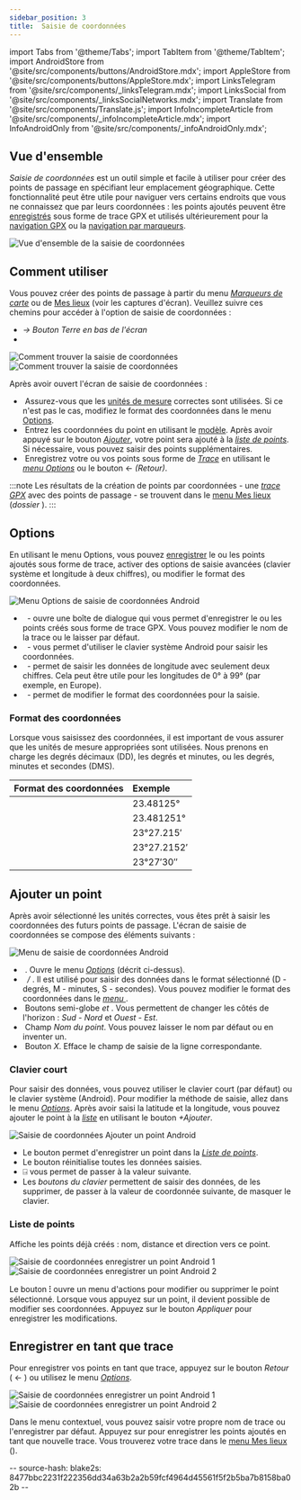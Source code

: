 ```yaml
---
sidebar_position: 3
title:  Saisie de coordonnées
---
```


import Tabs from '@theme/Tabs';
import TabItem from '@theme/TabItem';
import AndroidStore from '@site/src/components/buttons/AndroidStore.mdx';
import AppleStore from '@site/src/components/buttons/AppleStore.mdx';
import LinksTelegram from '@site/src/components/_linksTelegram.mdx';
import LinksSocial from '@site/src/components/_linksSocialNetworks.mdx';
import Translate from '@site/src/components/Translate.js';
import InfoIncompleteArticle from '@site/src/components/_infoIncompleteArticle.mdx';
import InfoAndroidOnly from '@site/src/components/_infoAndroidOnly.mdx';


<InfoAndroidOnly />

## Vue d'ensemble

*Saisie de coordonnées* est un outil simple et facile à utiliser pour créer des points de passage en spécifiant leur emplacement géographique. Cette fonctionnalité peut être utile pour naviguer vers certains endroits que vous ne connaissez que par leurs coordonnées : les points ajoutés peuvent être [enregistrés](#save-as-track) sous forme de trace GPX et utilisés ultérieurement pour la [navigation GPX](../navigation/setup/gpx-navigation.md) ou la [navigation par marqueurs](../navigation/setup/markers-navigation.md#add-gpx).

![Vue d'ensemble de la saisie de coordonnées](@site/static/img/plan-route/coordinates_input/coordinates_input_overview.png)

## Comment utiliser

Vous pouvez créer des points de passage à partir du menu *[Marqueurs de carte](../personal/markers.md#map-markers-menu)* ou de [Mes lieux](../personal/myplaces.md) (voir les captures d'écran). Veuillez suivre ces chemins pour accéder à l'option de saisie de coordonnées :
  - *<Translate android="true" ids="shared_string_menu,shared_string_my_places,shared_string_gpx_tracks"/> → Bouton Terre en bas de l'écran*
  - *<Translate android="true" ids="shared_string_menu,map_markers_item,shared_string_more_without_dots,coordinate_input"/>*

![Comment trouver la saisie de coordonnées](@site/static/img/plan-route/coordinates_input/coordinates_input_how_to_find_1.png) ![Comment trouver la saisie de coordonnées](@site/static/img/plan-route/coordinates_input/coordinates_input_how_to_find_2.png)

Après avoir ouvert l'écran de saisie de coordonnées :

- &nbsp;Assurez-vous que les [unités de mesure](#coordinates-format) correctes sont utilisées. Si ce n'est pas le cas, modifiez le format des coordonnées dans le menu [Options](#options).
- &nbsp;Entrez les coordonnées du point en utilisant le [modèle](#add-a-point). Après avoir appuyé sur le bouton *[Ajouter](#add-a-point)*, votre point sera ajouté à la *[liste de points](#points-list)*. Si nécessaire, vous pouvez saisir des points supplémentaires.
- &nbsp;Enregistrez votre ou vos points sous forme de *[Trace](../personal/tracks/manage-tracks.md)* en utilisant le *[menu Options](#options)* ou le bouton &#8592; *(Retour)*.

:::note
Les résultats de la création de points par coordonnées - une *[trace GPX](../personal/tracks/manage-tracks.md)* avec des points de passage - se trouvent dans le [menu Mes lieux](../personal/myplaces.md) (*dossier <Translate android="true" ids="shared_string_menu,shared_string_my_places,shared_string_gpx_tracks,map_markers_item"/>*).
:::

## Options

En utilisant le menu Options, vous pouvez [enregistrer](#save-as-track) le ou les points ajoutés sous forme de trace, activer des options de saisie avancées (clavier système et longitude à deux chiffres), ou modifier le format des coordonnées.

![Menu Options de saisie de coordonnées Android](@site/static/img/plan-route/coordinates_input/coordinates_input_options.png)

- &nbsp;*<Translate android="true" ids="coord_input_save_as_track"/>* - ouvre une boîte de dialogue qui vous permet d'enregistrer le ou les points créés sous forme de trace GPX. Vous pouvez modifier le nom de la trace ou le laisser par défaut.
- &nbsp;*<Translate android="true" ids="use_system_keyboard"/>* - vous permet d'utiliser le clavier système Android pour saisir les coordonnées.
- &nbsp;*<Translate android="true" ids="use_two_digits_longitude"/>* - permet de saisir les données de longitude avec seulement deux chiffres. Cela peut être utile pour les longitudes de 0° à 99° (par exemple, en Europe).
- &nbsp;*<Translate android="true" ids="coordinates_format"/>* - permet de modifier le format des coordonnées pour la saisie.

### Format des coordonnées

Lorsque vous saisissez des coordonnées, il est important de vous assurer que les unités de mesure appropriées sont utilisées. Nous prenons en charge les degrés décimaux (DD), les degrés et minutes, ou les degrés, minutes et secondes (DMS).

|Format des coordonnées| Exemple |
|:------|:------|
|<Translate android="true" ids="dd_ddddd_format"/> |23.48125°|
|<Translate android="true" ids="dd_dddddd_format"/> | 23.481251°|
|<Translate android="true" ids="dd_mm_mmm_format"/> | 23°27.215′|
|<Translate android="true" ids="dd_mm_mmmm_format"/> | 23°27.2152′|
|<Translate android="true" ids="dd_mm_ss_format"/> | 23°27′30″|

## Ajouter un point

Après avoir sélectionné les unités correctes, vous êtes prêt à saisir les coordonnées des futurs points de passage.
L'écran de saisie de coordonnées se compose des éléments suivants :

![Menu de saisie de coordonnées Android](@site/static/img/plan-route/coordinates_input/coordinates_input_add_point.png)

- &nbsp;*<Translate android="true" ids="shared_string_options"/>*. Ouvre le menu *[Options](#options)* (décrit ci-dessus).
- &nbsp;*<Translate android="true" ids="navigate_point_latitude"/> / <Translate android="true" ids="navigate_point_longitude"/>*. Il est utilisé pour saisir des données dans le format sélectionné (D - degrés, M - minutes, S - secondes). Vous pouvez modifier le format des coordonnées dans le *[menu <Translate android="true" ids="shared_string_options"/>](#options)*.
- &nbsp;Boutons semi-globe *<Translate android="true" ids="navigate_point_latitude"/> et <Translate android="true" ids="navigate_point_longitude"/>*. Vous permettent de changer les côtés de l'horizon : *Sud - Nord* et *Ouest - Est*.
- &nbsp;Champ *Nom du point*. Vous pouvez laisser le nom par défaut ou en inventer un.
- &nbsp;Bouton *X*. Efface le champ de saisie de la ligne correspondante.

### Clavier court

Pour saisir des données, vous pouvez utiliser le clavier court (par défaut) ou le clavier système (Android). Pour modifier la méthode de saisie, allez dans le menu *[Options](#options)*. Après avoir saisi la latitude et la longitude, vous pouvez ajouter le point à la *[liste](#points-list)* en utilisant le bouton *+Ajouter*.

![Saisie de coordonnées Ajouter un point Android](@site/static/img/plan-route/coordinates_input/coordinates_input_keyboard.png)

- Le bouton *<Translate android="true" ids="shared_string_add"/>* permet d'enregistrer un point dans la *[Liste de points](#points-list)*.
- Le bouton *<Translate android="true" ids="shared_string_clear"/>* réinitialise toutes les données saisies.
- &#9032; vous permet de passer à la valeur suivante.
- Les *boutons du clavier* permettent de saisir des données, de les supprimer, de passer à la valeur de coordonnée suivante, de masquer le clavier.

### Liste de points

Affiche les points déjà créés : nom, distance et direction vers ce point.

![Saisie de coordonnées enregistrer un point Android 1](@site/static/img/plan-route/coordinates_input/coordinates_input_points_list_1.png) ![Saisie de coordonnées enregistrer un point Android 2](@site/static/img/plan-route/coordinates_input/coordinates_input_points_list_2.png)

Le bouton **⁝** ouvre un menu d'actions pour modifier ou supprimer le point sélectionné.
Lorsque vous appuyez sur un point, il devient possible de modifier ses coordonnées. Appuyez sur le bouton *Appliquer* pour enregistrer les modifications.

## Enregistrer en tant que trace

Pour enregistrer vos points en tant que trace, appuyez sur le bouton *Retour* ( &#8592; ) ou utilisez le menu *[Options](#options)*.

![Saisie de coordonnées enregistrer un point Android 1](@site/static/img/plan-route/coordinates_input/coordinates_input_save.png) ![Saisie de coordonnées enregistrer un point Android 2](@site/static/img/plan-route/coordinates_input/coordinates_input_my_places_list.png)

Dans le menu contextuel, vous pouvez saisir votre propre nom de trace ou l'enregistrer par défaut. Appuyez sur <Translate android="true" ids="shared_string_save"/> pour enregistrer les points ajoutés en tant que nouvelle trace.
Vous trouverez votre trace dans le [menu Mes lieux](../personal/myplaces.md) (<Translate android="true" ids="shared_string_menu,shared_string_my_places,shared_string_gpx_tracks,map_markers_item"/>).

-- source-hash: blake2s: 8477bbc2231f222356dd34a63b2a2b59fcf4964d45561f5f2b5ba7b8158ba02b --
